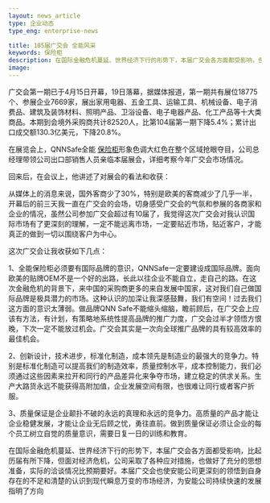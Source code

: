 ```yaml
---
layout: news_article
type: 企业动态
type_eng: enterprise-news

title: 105届广交会 全能风采
keywords: 保险柜
description: 在国际金融危机蔓延、世界经济下行的形势下，本届广交会各方面都受影响，但面对经济危机，公司采取了各种应对措施，实际的洽谈情况比预期要好。
image: 
---
```

广交会第一期已于4月15日开幕，19日落幕，据媒体报道，第一期共有展位18775个、参展企业7669家，展出家用电器、五金工具、运输工具、机械设备、电子消费品、建筑及装饰材料、照明产品、卫浴设备、电子电器产品、化工产品等十大类商品。本期到会境外采购商共计82520人，比第104届第一期下降5.4%；累计出口成交额130.3亿美元，下降20.8%。

在展览会上，QNNSafe全能 [保险柜](http://www.qnn.com.cn/)形象色调大红色在整个区域抢眼夺目，公司总经理带领公司出口部销售人员亲临本届展会，详细考察今年广交会市场情况。

回来后，在会议上，他讲述了对展会的看法和收获：

从媒体上的消息来说，国外客商少了30%，特别是欧美的客商减少了几乎一半，开幕后的前三天我一直在广交会的会场，切身感受广交会的气氛和参展的各商家和企业的情况，虽然公司参加广交会超过有10届了，我觉得这次广交会对我认识国际市场有了更深刻的理解，一定不能远离市场，一定要贴近市场，贴近客户，才能真正的做到一切以围绕客户为中心。

这次广交会让我收获如下几点：

1、全能保险柜必须要有国际品牌的意识，QNNSafe一定要建设成国际品牌。面向欧美的贴牌OEM不是一个好的出路，长此以往企业不能自立，走自己的路。在这次金融危机的背景下，来中国的采购商更多的来自发展中国家，这对我们自己做国际品牌是极具潜力的市场。这种认识的加深让我深感鼓舞，我们有空间！过去我们这方面的意识太薄弱。做品牌QNN Safe不能缩头缩脑，瞻前顾后，在广交会上应该有方法，有计划，有策略地系统性提高品牌的推广力度，广交会过半才领悟方恨晚，下次一定不能放过机会。广交会其实是一次向全球推广品牌的具有较高效率的最佳机会。

2、创新设计，技术进步，标准化制造，成本领先是制造业的最强大的竞争力。特别是标准化制造可以提高我们的制造效率，质量控制水平，成本控制能力，我们必须通过这些因素来拉开和同行的产品差异化来争夺市场，建立稳定的供求关系。生产大路货永远不能获得高附加值，企业发展空间有限，也很难让同行或者客户折服。

3、质量保证是企业颠扑不破的永远的真理和永远的竞争力。高质量的产品才能让企业稳健发展，才能让企业无后顾之忧，勇往直前。做到质量保证必须让企业的每个员工树立自觉的质量意识，需要日复一日的训练和教育。

在国际金融危机蔓延、世界经济下行的形势下，本届广交会各方面都受影响，比起历届有所下降，但面对经济危机，公司采取了各种应对措施，也做好了充分的思想准备，实际的洽谈情况比预期要好。本届广交会也使安能公司更深刻的领悟到自身存在的不足和清楚的认识到现代瞬息万变的市场经济，为安能公司持续快速的发展指明了方向
